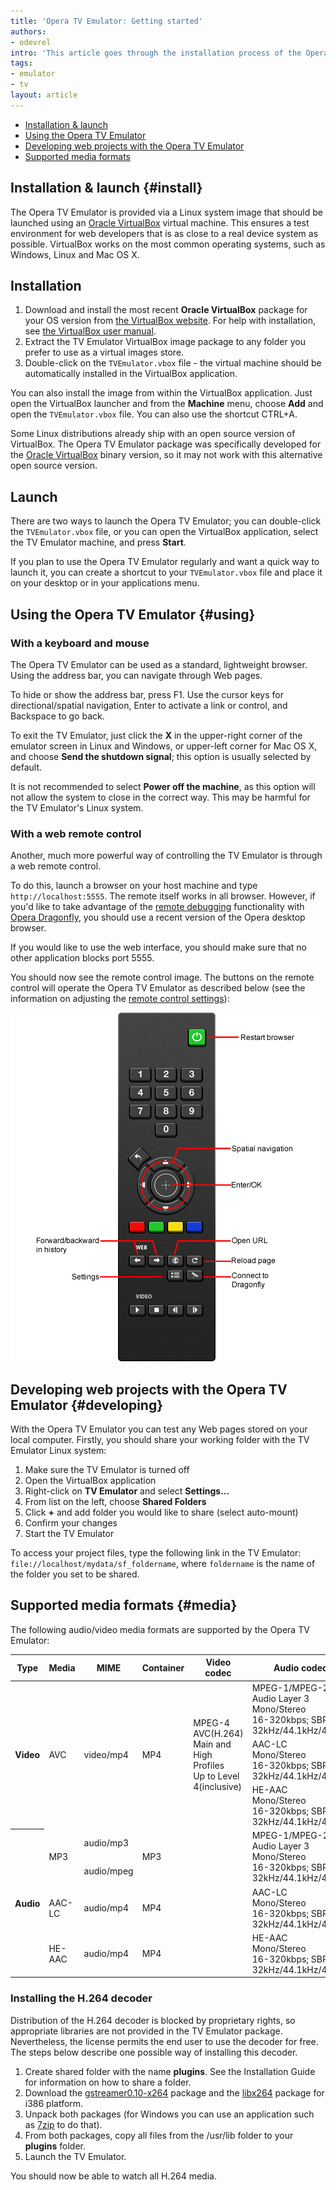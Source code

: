 ```yaml
---
title: 'Opera TV Emulator: Getting started'
authors:
- odevrel
intro: 'This article goes through the installation process of the Opera TV Emulator, and covers basic usage with keyboard and mouse as well as via the web remote. It also touches on the various media formats that are supported by default and explains how to install the H.264 decoder.'
tags:
- emulator
- tv
layout: article
---
```


- [Installation & launch](#install)
- [Using the Opera TV Emulator](#using)
- [Developing web projects with the Opera TV Emulator](#developing)
- [Supported media formats](#media)

## Installation & launch {#install}

The Opera TV Emulator is provided via a Linux system image that should be launched using an [Oracle VirtualBox][1] virtual machine. This ensures a test environment for web developers that is as close to a real device system as possible. VirtualBox works on the most common operating systems, such as Windows, Linux and Mac OS X.

[1]: https://www.virtualbox.org/

## Installation

1. Download and install the most recent **Oracle VirtualBox** package for your OS version from [the VirtualBox website][2]. For help with installation, see [the VirtualBox user manual][3].
2. Extract the TV Emulator VirtualBox image package to any folder you prefer to use as a virtual images store.
3. Double-click on the `TVEmulator.vbox` file - the virtual machine should be automatically installed in the VirtualBox application.

[2]: http://www.virtualbox.org/wiki/Downloads
[3]: http://www.virtualbox.org/manual/UserManual.html

You can also install the image from within the VirtualBox application. Just open the VirtualBox launcher and from the **Machine** menu, choose **Add** and open the `TVEmulator.vbox` file. You can also use the shortcut CTRL+A.

Some Linux distributions already ship with an open source version of VirtualBox. The Opera TV Emulator package was specifically developed for the [Oracle VirtualBox][4] binary version, so it may not work with this alternative open source version.

[4]: https://www.virtualbox.org/

## Launch

There are two ways to launch the Opera TV Emulator; you can double-click the `TVEmulator.vbox` file, or you can open the VirtualBox application, select the TV Emulator machine, and press **Start**.

If you plan to use the Opera TV Emulator regularly and want a quick way to launch it, you can create a shortcut to your `TVEmulator.vbox` file and place it on your desktop or in your applications menu.

## Using the Opera TV Emulator {#using}

### With a keyboard and mouse

The Opera TV Emulator can be used as a standard, lightweight browser. Using the address bar, you can navigate through Web pages.

To hide or show the address bar, press F1. Use the cursor keys for directional/spatial navigation, Enter to activate a link or control, and Backspace to go back.

To exit the TV Emulator, just click the **X** in the upper-right corner of the emulator screen in Linux and Windows, or upper-left corner for Mac OS X, and choose **Send the shutdown signal**; this option is usually selected by default.

It is not recommended to select **Power off the machine**, as this option will not allow the system to close in the correct way. This may be harmful for the TV Emulator's Linux system.

### With a web remote control

Another, much more powerful way of controlling the TV Emulator is through a web remote control.

To do this, launch a browser on your host machine and type `http://localhost:5555`. The remote itself works in all browser. However, if you'd like to take advantage of the [remote debugging][5] functionality with [Opera Dragonfly][6], you should use a recent version of the Opera desktop browser.

[5]: /articles/opera-tv-emulator-developer-tools/#debugging
[6]: http://www.opera.com/dragonfly

If you would like to use the web interface, you should make sure that no other application blocks port 5555.

You should now see the remote control image. The buttons on the remote control will operate the Opera TV Emulator as described below (see the information on adjusting the [remote control settings][7]):

[7]: /articles/opera-tv-emulator-developer-tools/#settings

![Remote control button functions](/articles/opera-tv-emulator-getting-started/remote.png)

## Developing web projects with the Opera TV Emulator {#developing}

With the Opera TV Emulator you can test any Web pages stored on your local computer. Firstly, you should share your working folder with the TV Emulator Linux system:

1. Make sure the TV Emulator is turned off
2. Open the VirtualBox application
3. Right-click on **TV Emulator** and select **Settings...**
4. From list on the left, choose **Shared Folders**
5. Click **+** and add folder you would like to share (select auto-mount)
6. Confirm your changes
7. Start the TV Emulator

To access your project files, type the following link in the TV Emulator: `file://localhost/mydata/sf_foldername`, where `foldername` is the name of the folder you set to be shared.

## Supported media formats {#media}

The following audio/video media formats are supported by the Opera TV Emulator:

<table>
<thead>
<tr>
	<th>Type</th>
	<th>Media</th>
	<th>MIME</th>
	<th>Container</th>
	<th>Video codec</th>
	<th>Audio codec</th>
</tr>
</thead>
<tbody>
<tr>
	<th rowspan="3">Video</th>
	<td rowspan="3">AVC</td>
	<td rowspan="3">video/mp4</td>
	<td rowspan="3">MP4</td>
	<td rowspan="3">
		MPEG-4 AVC(H.264)<br>
		Main and High Profiles<br>
		Up to Level 4(inclusive)
	</td>
	<td>
		MPEG-1/MPEG-2<br>
		Audio Layer 3<br>
		Mono/Stereo<br>
		16-320kbps; SBR/VBR<br>
		32kHz/44.1kHz/48kHz
	</td>
</tr>
<tr>
	<td>
		AAC-LC<br>
		Mono/Stereo<br>
		16-320kbps; SBR/VBR<br>
		32kHz/44.1kHz/48kHz
	</td>
</tr>
<tr>
	<td>
		HE-AAC<br>
		Mono/Stereo<br>
		16-320kbps; SBR/VBR<br>
		32kHz/44.1kHz/48kHz
	</td>
</tr>
<tr>
	<th rowspan="4">Audio</th>
	<td rowspan="2">MP3</td>
	<td>audio/mp3</td>
	<td rowspan="2">MP3</td>
	<td rowspan="2"></td>
	<td rowspan="2">
		MPEG-1/MPEG-2<br>
		Audio Layer 3<br>
		Mono/Stereo<br>
		16-320kbps; SBR/VBR<br>
		32kHz/44.1kHz/48kHz
	</td>
</tr>
<tr>
	<td>audio/mpeg</td>
</tr>
<tr>
	<td>AAC-LC</td>
	<td>audio/mp4</td>
	<td>MP4</td>
	<td></td>
	<td>
		AAC-LC<br>
		Mono/Stereo<br>
		16-320kbps; SBR/VBR<br>
		32kHz/44.1kHz/48kHz
	</td>
</tr>
<tr>
	<td>HE-AAC</td>
	<td>audio/mp4</td>
	<td>MP4</td>
	<td></td>
	<td>
		HE-AAC<br>
		Mono/Stereo<br>
		16-320kbps; SBR/VBR<br>
		32kHz/44.1kHz/48kHz
	</td>
</tr>
</tbody>
</table>

### Installing the H.264 decoder

Distribution of the H.264 decoder is blocked by proprietary rights, so appropriate libraries are not provided in the TV Emulator package. Nevertheless, the license permits the end user to use the decoder for free. The steps below describe one possible way of installing this decoder.

1. Create shared folder with the name **plugins**. See the Installation Guide for information on how to share a folder.
2. Download the [gstreamer0.10-x264][8] package and the [libx264][9] package for i386 platform.
3. Unpack both packages (for Windows you can use an application such as [7zip][10] to do that).
4. From both packages, copy all files from the /usr/lib folder to your **plugins** folder.
5. Launch the TV Emulator.

[8]: http://debian-multimedia.org/pool/main/g/gst-plugins-ugly/gstreamer0.10-x264_0.10.17-0.0_i386.deb
[9]: http://debian-multimedia.org/pool/main/x/x264/libx264-112_0.svn20110115-0.0_i386.deb
[10]: http://www.7-zip.org/download.html

You should now be able to watch all H.264 media.